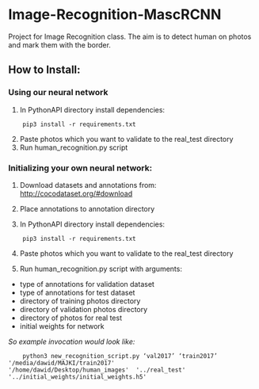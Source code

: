 # Image-Recognition-MascRCNN
Project for Image Recognition class. The aim is to detect human on photos and mark them with the border.

## How to Install:

### Using our neural network

1. In PythonAPI directory install dependencies:
```console
	pip3 install -r requirements.txt
 ```
2. Paste photos which you want to validate to the real_test directory
3. Run human_recognition.py script


### Initializing your own neural network:

1. Download datasets and annotations from:
http://cocodataset.org/#download

2. Place annotations to annotation directory 

3. In PythonAPI directory install dependencies:
```console
	pip3 install -r requirements.txt
```

4. Paste photos which you want to validate to the real_test directory

5. Run human_recognition.py script with arguments:
* type of annotations for validation dataset
* type of annotations for test dataset
* directory of training photos directory
* directory of validation photos directory
* directory of photos for real test
* initial weights for network

*So example invocation would look like:*
```console
	python3 new_recognition_script.py ‘val2017’ ‘train2017’ '/media/dawid/MAJKI/train2017'
'/home/dawid/Desktop/human_images'  '../real_test' '../initial_weights/initial_weights.h5'
 ```
